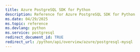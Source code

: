 ```yaml
---
title: Azure PostgreSQL SDK for Python
description: Reference for Azure PostgreSQL SDK for Python
ms.date: 04/29/2025
ms.topic: reference
ms.devlang: python
ms.service: postgresql
redirect_document_id: TRUE
redirect_url: /python/api/overview/azure/postgresql-mysql
---
```

